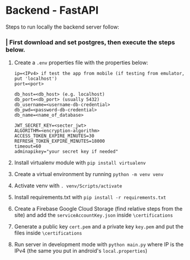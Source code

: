 # Backend - FastAPI
Steps to run locally the backend server follow:

### | First download and set postgres, then execute the steps below.

1. Create a `.env` properties file with the properties below:
    ```env
    ip=<IPv4> if test the app from mobile (if testing from emulator, put 'localhost')
    port=<port>
    
    db_host=<db_host> (e.g. localhost)
    db_port=<db_port> (usually 5432)
    db_username=<username-db-credential>
    db_pwd=<password-db-credential>
    db_name=<name_of_database>
    
    JWT_SECRET_KEY=<secter_jwt>
    ALGORITHM=<encryption-algorithm>
    ACCESS_TOKEN_EXPIRE_MINUTES=30
    REFRESH_TOKEN_EXPIRE_MINUTES=18000
    timeout=60
    adminapikey="your secret key if needed"
    ```

2. Install virtualenv module with `pip install virtualenv`
3. Create a virtual environment by running `python -m venv venv`
4. Activate venv with `. venv/Scripts/activate`
5. Install requirements.txt with `pip install -r requirements.txt`
6. Create a Firebase Google Cloud Storage (find relative steps from the site) and add the `serviceAccountKey.json` inside `\certifications`
7. Generate a public key `cert.pem` and a private key `key.pem` and put the files inside `\certifications`
8. Run server in development mode with `python main.py` where IP is the IPv4 (the same you put in android's `local.properties`)
